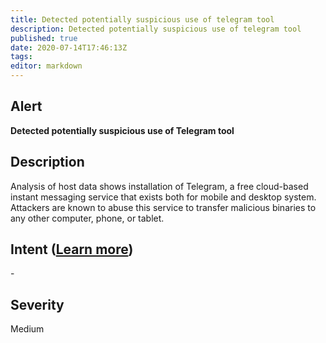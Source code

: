 ```yaml
---
title: Detected potentially suspicious use of telegram tool
description: Detected potentially suspicious use of telegram tool
published: true
date: 2020-07-14T17:46:13Z
tags:
editor: markdown
---
```


## Alert
**Detected potentially suspicious use of Telegram tool**

## Description
Analysis of host data shows installation of Telegram, a free cloud-based instant messaging service that exists both for mobile and desktop system. Attackers are known to abuse this service to transfer malicious binaries to any other computer, phone, or tablet.

## Intent ([Learn more](/public/security/alerts/intentions.md))
\-

## Severity
Medium




